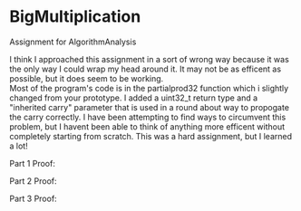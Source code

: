 # BigMultiplication
Assignment for AlgorithmAnalysis

I think I approached this assignment in a sort of wrong way because it was the only way I could wrap my head around it.
It may not be as efficent as possible, but it does seem to be working.  
Most of the program's code is in the partialprod32 function which i slightly changed from your prototype.
I added a uint32_t return type and a "inherited carry" parameter that is used in a round about way to propogate the carry correctly.
I have been attempting to find ways to circumvent this problem, but I havent been able to think of anything more efficent without completely starting from scratch.
This was a hard assignment, but I learned a lot!

Part 1 Proof:






Part 2 Proof:





Part 3 Proof:
